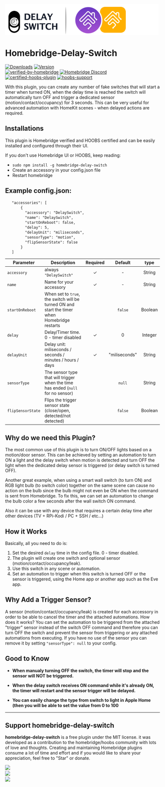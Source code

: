 <img src="branding/delayswitch_homebridge.png" width="500px">

# Homebridge-Delay-Switch

[![Downloads](https://img.shields.io/npm/dt/homebridge-delay-switch.svg?color=critical)](https://www.npmjs.com/package/homebridge-delay-switch)
[![Version](https://img.shields.io/npm/v/homebridge-delay-switch)](https://www.npmjs.com/package/homebridge-delay-switch)<br>
[![verified-by-homebridge](https://badgen.net/badge/homebridge/verified/purple)](https://github.com/homebridge/homebridge/wiki/Verified-Plugins) [![Homebridge Discord](https://img.shields.io/discord/432663330281226270?color=728ED5&logo=discord&label=discord)](https://discord.gg/HWUKH9C)<br>
[![certified-hoobs-plugin](https://badgen.net/badge/HOOBS/Certified/yellow)](https://plugins.hoobs.org?ref=10876) [![hoobs-support](https://badgen.net/badge/HOOBS/Support/yellow)](https://support.hoobs.org?ref=10876)

With this plugin, you can create any number of fake switches that will start a timer when turned ON, when the delay time is reached the switch will automatically turn OFF and trigger a dedicated sensor (motion/contact/occupancy) for 3 seconds. This can be very useful for advanced automation with HomeKit scenes - when delayed actions are required.

## Installations

This plugin is Homebridge verified and HOOBS certified and can be easily installed and configured through their UI.

If you don't use Homebridge UI or HOOBS, keep reading:

 * ```sudo npm install -g homebridge-delay-switch```
* Create an accessory in your config.json file
* Restart homebridge

## Example config.json:

 ```
    "accessories": [
        {
          "accessory": "DelaySwitch",
          "name": "DelaySwitch",
          "startOnReboot": false,
          "delay": 5,
          "delayUnit": "miliseconds",
          "sensorType": "motion",
          "flipSensorState": false
        }   
    ]

```

|             Parameter            |         Description         | Required |  Default |   type   |
| -------------------------------- | --------------------------- |:--------:|:--------:|:--------:|
| `accessory`             | always `"DelaySwitch"`               |     ✓    |     -    |  String  |
| `name`                  | Name for your accessory              |     ✓    |     -    |  String  |
| `startOnReboot`         |  When set to `true`, the switch will be turned ON and start the timer when Homebridge restarts        |       |  `false` |  Boolean  |
| `delay`                 |  Delay/Timer time. 0 - timer disabled |     ✓    |     0    |  Integer |
| `delayUnit`             |  Delay unit: miliseconds / seconds / minutes / hours / days |     ✓    |     "miliseconds"    |  String |
| `sensorType`            |  The sensor type that will trigger when the time has ended (`null` for no sensor)         |         | `null` |  String |
| `flipSensorState`       | Flips the trigger sensor state (close/open, detected/not detected)   |          |   `false`  |  Boolean |


## Why do we need this Plugin?

The most common use of this plugin is to turn ON/OFF lights based on a motion/door sensor. This can be achieved by setting an automation to turn ON a light and the delay switch when motion is detected and turn OFF the light when the dedicated delay sensor is triggered (or delay switch is turned OFF).

Another great example, when using a smart wall switch (to turn ON) and RGB light bulb (to switch color) together on the same scene can cause no action on the bulb since the bulb might not even be ON when the command is sent from Homebridge.
To fix this, we can set an automation to change the bulb color a few seconds after the wall switch ON command.

Also it can be use with any device that requires a certain delay time after other devices (TV + RPi-Kodi  /  PC + SSH / etc...)


## How it Works

Basically, all you need to do is:

1. Set the desired `delay` time in the config file. 0 - timer disabled.
2. The plugin will create one switch and optional sensor (motion/contact/occupancy/leak).
3. Use this switch in any scene or automation.
4. Set an automation to trigger when this switch is turned OFF or the sensor is triggered, using the Home app or another app such as the Eve app.

## Why Add a Trigger Sensor?

A sensor (motion/contact/occupancy/leak) is created for each accessory in order to be able to cancel the timer and the attached automations.
How does it works? You can set the automation to be triggered from the attached "trigger" sensor instead of the switch OFF command and therefore you can turn OFF the switch and prevent the sensor from triggering or any attached automations from executing.
If you have no use of the sensor you can remove it by setting `"sensorType": null` to your config.

## Good to Know

* **When manualy turning OFF the switch, the timer will stop and the sensor will NOT be triggered.**

* **When the delay switch receives ON command while it's already ON, the timer will restart and the sensor trigger will be delayed.**

* **You can easily change the type from switch to light in Apple Home (then you will be able to set the value from 0 to 100**

_________________________________________

## Support homebridge-delay-switch

**homebridge-delay-switch** is a free plugin under the MIT license. it was developed as a contribution to the homebridge/hoobs community with lots of love and thoughts.
Creating and maintaining Homebridge plugins consume a lot of time and effort and if you would like to share your appreciation, feel free to "Star" or donate.

<a target="blank" href="https://www.paypal.me/nitaybz"><img src="https://img.shields.io/badge/PayPal-Donate-blue.svg?logo=paypal"/></a><br>
<a target="blank" href="https://www.patreon.com/nitaybz"><img src="https://img.shields.io/badge/PATREON-Become a patron-red.svg?logo=patreon"/></a><br>
<a target="blank" href="https://ko-fi.com/nitaybz"><img src="https://img.shields.io/badge/Ko--Fi-Buy%20me%20a%20coffee-29abe0.svg?logo=ko-fi"/></a>
